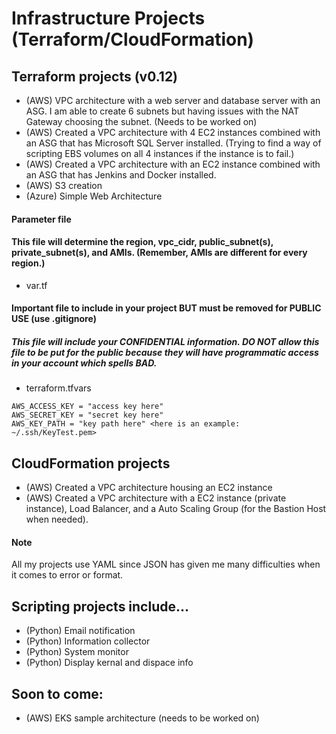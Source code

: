 # Infrastructure Projects (Terraform/CloudFormation)

## Terraform projects (v0.12)
- (AWS) VPC architecture with a web server and database server with an ASG. I am able to create
 6 subnets but having issues with the NAT Gateway choosing the subnet. (Needs to be worked on)
- (AWS) Created a VPC architecture with 4 EC2 instances combined with an ASG that has Microsoft SQL Server installed. (Trying to find a way of scripting EBS volumes on all 4 instances if the instance is to fail.) 
- (AWS) Created a VPC architecture with an EC2 instance combined with an ASG that has Jenkins and Docker installed.
- (AWS) S3 creation
- (Azure) Simple Web Architecture

#### Parameter file
#### This file will determine the region, vpc_cidr, public_subnet(s), private_subnet(s), and AMIs. (Remember, AMIs are different for every region.)
- var.tf

#### Important file to include in your project BUT must be removed for PUBLIC USE (use .gitignore)
##### This file will include your CONFIDENTIAL information. DO NOT allow this file to be put for the public because they will have programmatic access in your account which spells BAD.
- terraform.tfvars 
```
AWS_ACCESS_KEY = "access key here"
AWS_SECRET_KEY = "secret key here"
AWS_KEY_PATH = "key path here" <here is an example: ~/.ssh/KeyTest.pem>
```

## CloudFormation projects
- (AWS) Created a VPC architecture housing an EC2 instance
- (AWS) Created a VPC architecture with a EC2 instance (private instance), Load Balancer, and a Auto Scaling Group (for the Bastion Host when needed).

#### Note
All my projects use YAML since JSON has given me many difficulties when it comes to error or format.

## Scripting projects include...
- (Python) Email notification
- (Python) Information collector
- (Python) System monitor
- (Python) Display kernal and dispace info

## Soon to come:
- (AWS) EKS sample architecture (needs to be worked on)
